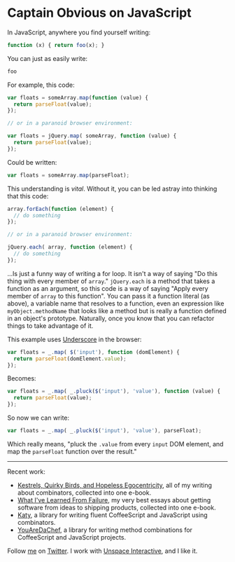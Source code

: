 # Captain Obvious on JavaScript

In JavaScript, anywhere you find yourself writing:

```javascript
function (x) { return foo(x); }
```
  
You can just as easily write:

```javascript
foo
```

For example, this code:

```javascript
var floats = someArray.map(function (value) {
  return parseFloat(value);
});

// or in a paranoid browser environment:

var floats = jQuery.map( someArray, function (value) {
  return parseFloat(value);
});
```
  
Could be written:

```javascript
var floats = someArray.map(parseFloat);
```
  
This understanding is *vital*. Without it, you can be led astray into thinking that this code:

```javascript
array.forEach(function (element) {
  // do something
});

// or in a paranoid browser environment:

jQuery.each( array, function (element) {
  // do something
});
```
  
...Is just a funny way of writing a for loop. It isn't a way of saying "Do this thing with every member of `array`." `jQuery.each` is a method that takes a function as an argument, so this code is a way of saying "Apply every member of `array` to this function". You can pass it a function literal (as above), a variable name that resolves to a function, even an expression like `myObject.methodName` that looks like a method but is really a function defined in an object's prototype. Naturally, once you know that you can refactor things to take advantage of it.

This example uses [Underscore][u] in the browser:

[u]: http://documentcloud.github.com/underscore/

```javascript
var floats = _.map( $('input'), function (domElement) {
  return parseFloat(domElement.value);
});
```
  
Becomes:

```javascript
var floats = _.map( _.pluck($('input'), 'value'), function (value) {
  return parseFloat(value);
});
```
  
So now we can write:

```javascript
var floats = _.map( _.pluck($('input'), 'value'), parseFloat);
```
  
Which really means, "pluck the `.value` from every `input` DOM element, and map the `parseFloat` function over the result."

---

Recent work:

* [Kestrels, Quirky Birds, and Hopeless Egocentricity](http://leanpub.com/combinators), all of my writing about combinators, collected into one e-book.
* [What I've Learned From Failure](http://leanpub.com/shippingsoftware), my very best essays about getting software from ideas to shipping products, collected into one e-book.
* [Katy](http://github.com/raganwald/Katy), a library for writing fluent CoffeeScript and JavaScript using combinators.
* [YouAreDaChef](http://github.com/raganwald/YouAreDaChef), a library for writing method combinations for CoffeeScript and JavaScript projects.

Follow [me](http://reginald.braythwayt.com) on [Twitter](http://twitter.com/raganwald). I work with [Unspace Interactive](http://unspace.ca), and I like it.